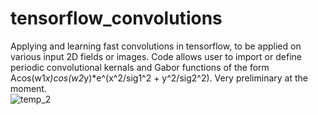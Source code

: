 # tensorflow_convolutions
Applying and learning fast convolutions in tensorflow, to be applied on various input 2D fields or images. Code allows user to import or define periodic convolutional kernals and Gabor functions of the form Acos(w1*x)cos(w2*y)*e^(x^2/sig1^2 + y^2/sig2^2).
Very preliminary at the moment.  
![temp_2](https://user-images.githubusercontent.com/17075545/31632511-ca8d016a-b282-11e7-8dae-c62162ce045a.png)
